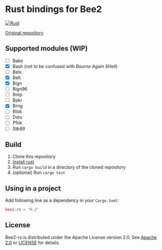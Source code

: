 # Rust bindings for Bee2
[![Rust](https://github.com/tpyauheni/bee2-rs/actions/workflows/rust.yml/badge.svg)](https://github.com/tpyauheni/bee2-rs/actions/workflows/rust.yml)

[Original repository](https://github.com/agievich/bee2)

## Supported modules (WIP)
- [ ] Bake
- [x] Bash (not to be confused with *Bourne Again SHell*)
- [ ] Bels
- [x] Belt
- [x] Bign
- [ ] Bign96
- [ ] Botp
- [ ] Bpki
- [x] Brng
- [ ] Btok
- [ ] Dstu
- [ ] Pfok
- [ ] Stb99

## Build
1. Clone this repository
2. [Install rust](https://www.rust-lang.org/learn/get-started)
3. Run `cargo build` in a directory of the cloned repository
4. (optional) Run `cargo test`

## Using in a project
Add following line as a dependency in your `Cargo.toml`:
```toml
bee2-rs = "0.2"
```

## License
Bee2-rs is distributed under the Apache License version 2.0. See [Apache 2.0](http://www.apache.org/licenses/LICENSE-2.0) or [LICENSE](https://github.com/tpyauheni/bee2-rs/blob/master/LICENSE) for details.
